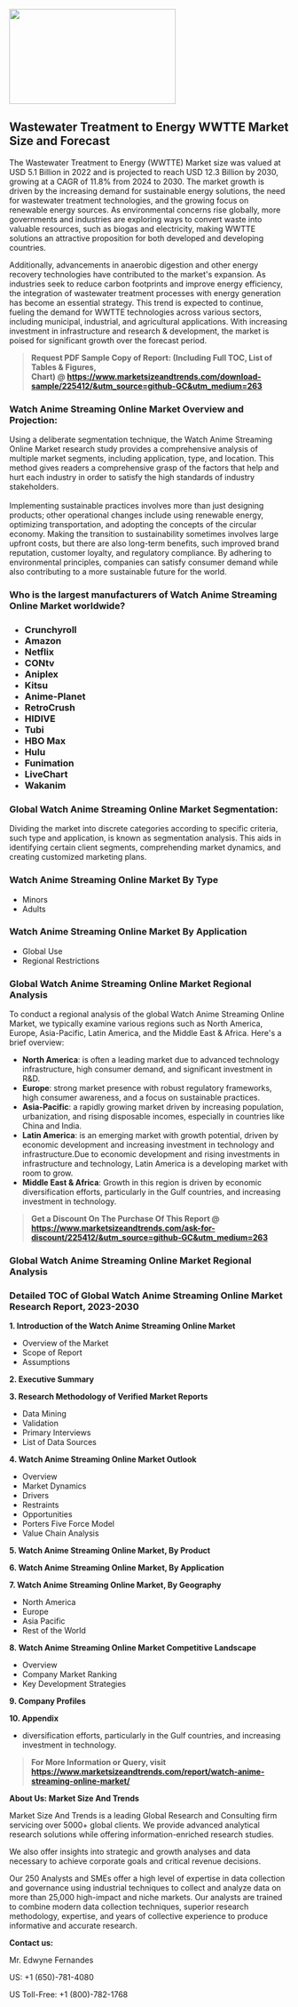 <p><img class="alignnone size-medium wp-image-20088" src="https://ffe5etoiles.com/wp-content/uploads/2024/12/MST1-300x171.png" alt="" width="300" height="171" /></p><h2>Wastewater Treatment to Energy WWTTE Market Size and Forecast</h2><p>The Wastewater Treatment to Energy (WWTTE) Market size was valued at USD 5.1 Billion in 2022 and is projected to reach USD 12.3 Billion by 2030, growing at a CAGR of 11.8% from 2024 to 2030. The market growth is driven by the increasing demand for sustainable energy solutions, the need for wastewater treatment technologies, and the growing focus on renewable energy sources. As environmental concerns rise globally, more governments and industries are exploring ways to convert waste into valuable resources, such as biogas and electricity, making WWTTE solutions an attractive proposition for both developed and developing countries.</p><p>Additionally, advancements in anaerobic digestion and other energy recovery technologies have contributed to the market's expansion. As industries seek to reduce carbon footprints and improve energy efficiency, the integration of wastewater treatment processes with energy generation has become an essential strategy. This trend is expected to continue, fueling the demand for WWTTE technologies across various sectors, including municipal, industrial, and agricultural applications. With increasing investment in infrastructure and research & development, the market is poised for significant growth over the forecast period.</p></p><blockquote id="" class=""><strong>Request PDF Sample Copy of Report: (Including Full TOC, List of Tables &amp; Figures, Chart)&nbsp;@&nbsp;<strong><a href="https://www.marketsizeandtrends.com/download-sample/225412/&utm_source=github-GC&utm_medium=263" target="_blank">https://www.marketsizeandtrends.com/download-sample/225412/&utm_source=github-GC&utm_medium=263</a></strong></strong></blockquote><h3 id="" class="">Watch Anime Streaming Online Market&nbsp;Overview and Projection:</h3><p id="" class="">Using a deliberate segmentation technique, the Watch Anime Streaming Online Market research study provides a comprehensive analysis of multiple market segments, including application, type, and location. This method gives readers a comprehensive grasp of the factors that help and hurt each industry in order to satisfy the high standards of industry stakeholders. <br /> <br />Implementing sustainable practices involves more than just designing products; other operational changes include using renewable energy, optimizing transportation, and adopting the concepts of the circular economy. Making the transition to sustainability sometimes involves large upfront costs, but there are also long-term benefits, such improved brand reputation, customer loyalty, and regulatory compliance. By adhering to environmental principles, companies can satisfy consumer demand while also contributing to a more sustainable future for the world.</p><h3 id="" class="">Who is the largest manufacturers of&nbsp;Watch Anime Streaming Online Market worldwide?</h3><h3 class=""><p><ul><li>Crunchyroll </li><li> Amazon </li><li> Netflix </li><li> CONtv </li><li> Aniplex </li><li> Kitsu </li><li> Anime-Planet </li><li> RetroCrush </li><li> HIDIVE </li><li> Tubi </li><li> HBO Max </li><li> Hulu </li><li> Funimation </li><li> LiveChart </li><li> Wakanim</li></ul></p></h3><h3 id="" class="">Global&nbsp;Watch Anime Streaming Online Market Segmentation:</h3><p id="" class="">Dividing the market into discrete categories according to specific criteria, such type and application, is known as segmentation analysis. This aids in identifying certain client segments, comprehending market dynamics, and creating customized marketing plans.</p><h3 id="" class="">Watch Anime Streaming Online Market&nbsp;By Type</h3><p><p><ul><li>Minors</li><li> Adults</p></li></ul></p></p><h3 id="" class="">Watch Anime Streaming Online Market&nbsp;By Application</h3><p class=""><p><ul><li>Global Use</li><li> Regional Restrictions</li></ul></p></p><h3 id="" class="">Global Watch Anime Streaming Online Market Regional Analysis</h3><p id="" class="">To conduct a regional analysis of the global Watch Anime Streaming Online Market, we typically examine various regions such as North America, Europe, Asia-Pacific, Latin America, and the Middle East &amp; Africa. Here's a brief overview:</p><ul><li><strong>North America</strong>: is often a leading market due to advanced technology infrastructure, high consumer demand, and significant investment in R&amp;D.</li><li><strong>Europe</strong>: strong market presence with robust regulatory frameworks, high consumer awareness, and a focus on sustainable practices.</li><li><strong>Asia-Pacific</strong>: a rapidly growing market driven by increasing population, urbanization, and rising disposable incomes, especially in countries like China and India.</li><li><strong>Latin America</strong>: is an emerging market with growth potential, driven by economic development and increasing investment in technology and infrastructure.Due to economic development and rising investments in infrastructure and technology, Latin America is a developing market with room to grow.</li><li><strong>Middle East &amp; Africa</strong>: Growth in this region is driven by economic diversification efforts, particularly in the Gulf countries, and increasing investment in technology.</li></ul><blockquote id="" class=""><strong>Get a Discount On The Purchase Of This Report @ <strong><a href="https://www.marketsizeandtrends.com/ask-for-discount/225412/&utm_source=github-GC&utm_medium=263" target="_blank">https://www.marketsizeandtrends.com/ask-for-discount/225412/&utm_source=github-GC&utm_medium=263</a></strong></strong></blockquote><h3 id="" class="">Global Watch Anime Streaming Online Market Regional Analysis</h3><h3 id="" class="">Detailed TOC of Global Watch Anime Streaming Online Market Research Report, 2023-2030</h3><p id="" class=""><strong>1. Introduction of the Watch Anime Streaming Online Market</strong></p><ul><li>Overview of the Market</li><li>Scope of Report</li><li>Assumptions</li></ul><p id="" class=""><strong>2. Executive Summary</strong></p><p id="" class=""><strong>3. Research Methodology of Verified Market Reports</strong></p><ul><li>Data Mining</li><li>Validation</li><li>Primary Interviews</li><li>List of Data Sources</li></ul><p id="" class=""><strong>4. Watch Anime Streaming Online Market Outlook</strong></p><ul><li>Overview</li><li>Market Dynamics</li><li>Drivers</li><li>Restraints</li><li>Opportunities</li><li>Porters Five Force Model</li><li>Value Chain Analysis</li></ul><p id="" class=""><strong>5. Watch Anime Streaming Online Market, By Product</strong></p><p id="" class=""><strong>6. Watch Anime Streaming Online Market, By Application</strong></p><p id="" class=""><strong>7. Watch Anime Streaming Online Market, By Geography</strong></p><ul><li>North America</li><li>Europe</li><li>Asia Pacific</li><li>Rest of the World</li></ul><p id="" class=""><strong>8. Watch Anime Streaming Online Market Competitive Landscape</strong></p><ul><li>Overview</li><li>Company Market Ranking</li><li>Key Development Strategies</li></ul><p id="" class=""><strong>9. Company Profiles</strong></p><p id="" class=""><strong>10. Appendix</strong></p><ul><li>diversification efforts, particularly in the Gulf countries, and increasing investment in technology.</li></ul><blockquote id="" class=""><strong>For More Information or Query, visit <strong><strong><a href="https://www.marketsizeandtrends.com/report/watch-anime-streaming-online-market/" target="_blank">https://www.marketsizeandtrends.com/report/watch-anime-streaming-online-market/</a></strong></strong></strong></blockquote><p id="" class=""><strong>About Us: Market Size And Trends</strong></p><p id="" class="">Market Size And Trends is a leading Global Research and Consulting firm servicing over 5000+ global clients. We provide advanced analytical research solutions while offering information-enriched research studies.</p><p id="" class="">We also offer insights into strategic and growth analyses and data necessary to achieve corporate goals and critical revenue decisions.</p><p id="" class="">Our 250 Analysts and SMEs offer a high level of expertise in data collection and governance using industrial techniques to collect and analyze data on more than 25,000 high-impact and niche markets. Our analysts are trained to combine modern data collection techniques, superior research methodology, expertise, and years of collective experience to produce informative and accurate research.</p><p id="" class=""><strong>Contact us:</strong></p><p id="" class="">Mr. Edwyne Fernandes</p><p id="" class="">US: +1 (650)-781-4080</p><p id="" class="">US Toll-Free: +1 (800)-782-1768</p>
